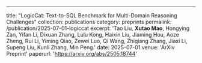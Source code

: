 ---
title: "LogicCat: Text-to-SQL Benchmark for Multi-Domain Reasoning Challenges"
collection: publications
category: preprints
permalink: /publication/2025-07-01-logiccat
excerpt: 'Tao Liu, **Xutao Mao**, Hongying Zan, Yifan Li, Dixuan Zhang, Lulu Kong, Haixin Liu, Jiaming Hou, Aoze Zheng, Rui Li, Yiming Qiao, Zewei Luo, Qi Wang, Zhiqiang Zhang, Jiaxi Li, Supeng Liu, Kunli Zhang, Min Peng.'
date: 2025-07-01
venue: 'ArXiv Preprint'
paperurl: 'https://arxiv.org/abs/2505.18744'
 